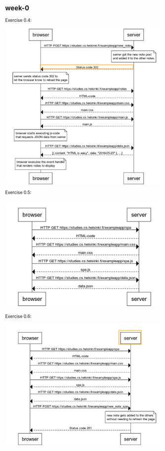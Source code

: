 ## week-0

Exercise 0.4:

![q-4](part-0-4.png)

Exercise 0.5:

![q-5](part-0-5.png)

Exercise 0.6:

![q-6](part-0-6.png)

